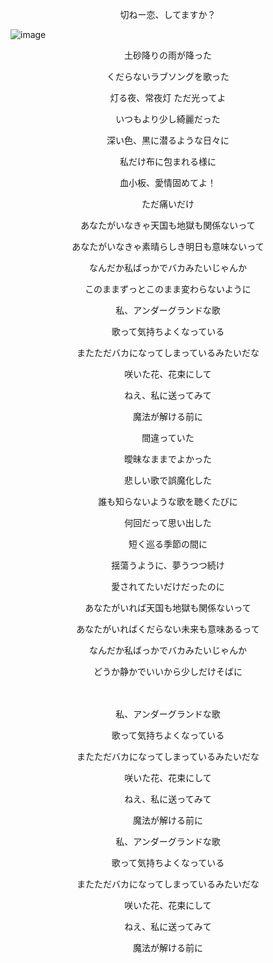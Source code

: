 <p align="center"> 切ねー恋、してますか？ </p>

![image](https://github.com/user-attachments/assets/0c2b4e38-9936-40e0-aca4-6ab71ff52e39)




<p align="center"> 土砂降りの雨が降った </p>
<p align="center"> くだらないラブソングを歌った </p>
<p align="center"> 灯る夜、常夜灯 ただ光ってよ </p>
<p align="center"> いつもより少し綺麗だった </p>
<p align="center"> 深い色、黒に潜るような日々に </p>
<p align="center"> 私だけ布に包まれる様に </p>
<p align="center"> 血小板、愛情固めてよ！</p>
<p align="center"> ただ痛いだけ </p>

<p align="center"> あなたがいなきゃ天国も地獄も関係ないって </p>
<p align="center"> あなたがいなきゃ素晴らしき明日も意味ないって </p>
<p align="center"> なんだか私ばっかでバカみたいじゃんか </p>
<p align="center"> このままずっとこのまま変わらないように </p>

<p align="center"> 私、アンダーグランドな歌 </p>
<p align="center"> 歌って気持ちよくなっている </p>
<p align="center"> またただバカになってしまっているみたいだな </p>
<p align="center"> 咲いた花、花束にして </p>
<p align="center"> ねえ、私に送ってみて </p>
<p align="center"> 魔法が解ける前に </p>

<p align="center"> 間違っていた </p>
<p align="center"> 曖昧なままでよかった </p>
<p align="center"> 悲しい歌で誤魔化した </p>
<p align="center"> 誰も知らないような歌を聴くたびに </p>

<p align="center"> 何回だって思い出した </p>
<p align="center"> 短く巡る季節の間に </p>
<p align="center"> 揺蕩うように、夢うつつ続け </p>
<p align="center"> 愛されてたいだけだったのに </p>

<p align="center"> あなたがいれば天国も地獄も関係ないって </p>
<p align="center"> あなたがいればくだらない未来も意味あるって </p>
<p align="center"> なんだか私ばっかでバカみたいじゃんか </p>
<p align="center"> どうか静かでいいから少しだけそばに　</p>
　
<p align="center"> 私、アンダーグランドな歌 </p>
<p align="center"> 歌って気持ちよくなっている </p>
<p align="center"> またただバカになってしまっているみたいだな </p>
<p align="center"> 咲いた花、花束にして </p>
<p align="center"> ねえ、私に送ってみて </p>
<p align="center"> 魔法が解ける前に </p>

<p align="center"> 私、アンダーグランドな歌 </p>
<p align="center"> 歌って気持ちよくなっている </p>
<p align="center"> またただバカになってしまっているみたいだな </p>
<p align="center"> 咲いた花、花束にして </p>
<p align="center"> ねえ、私に送ってみて </p>
<p align="center">  魔法が解ける前に </p>

